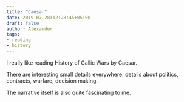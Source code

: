 ```yaml
---
title: "Caesar"
date: 2019-07-28T12:28:45+05:00
draft: false
author: Alexander
tags:
- reading
- history
---
```


I really like reading History of Gallic Wars by Caesar.

There are interesting small details everywhere: details about politics, contracts, warfare, decision making.

The narrative itself is also quite fascinating to me.

